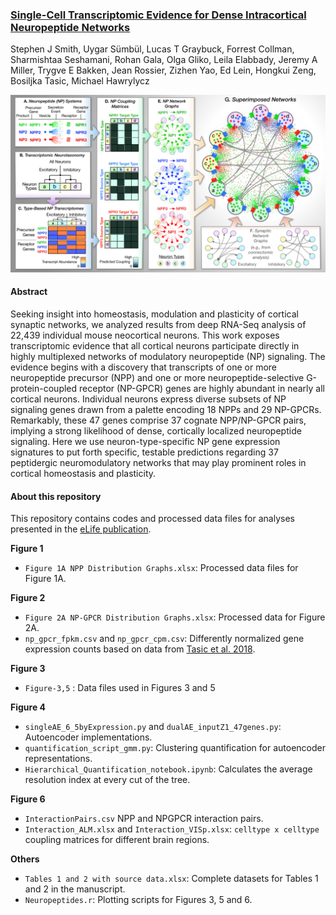 ### [Single-Cell Transcriptomic Evidence for Dense Intracortical Neuropeptide Networks](https://elifesciences.org/articles/47889)
Stephen J Smith, Uygar Sümbül, Lucas T Graybuck, Forrest Collman, Sharmishtaa Seshamani, Rohan Gala, Olga Gliko, Leila Elabbady, Jeremy A Miller, Trygve E Bakken, Jean Rossier, Zizhen Yao, Ed Lein, Hongkui Zeng, Bosiljka Tasic, Michael Hawrylycz

![Schema](./Schema.png "Schema")

#### Abstract
Seeking insight into homeostasis, modulation and plasticity of cortical synaptic networks, we analyzed results from deep RNA-Seq analysis of 22,439 individual mouse neocortical neurons. This work exposes transcriptomic evidence that all cortical neurons participate directly in highly multiplexed networks of modulatory neuropeptide (NP) signaling. The evidence begins with a discovery that transcripts of one or more neuropeptide precursor (NPP) and one or more neuropeptide-selective G-protein-coupled receptor (NP-GPCR) genes are highly abundant in nearly all cortical neurons. Individual neurons express diverse subsets of NP signaling genes drawn from a palette encoding 18 NPPs and 29 NP-GPCRs. Remarkably, these 47 genes comprise 37 cognate NPP/NP-GPCR pairs, implying a strong likelihood of dense, cortically localized neuropeptide signaling. Here we use neuron-type-specific NP gene expression signatures to put forth specific, testable predictions regarding 37 peptidergic neuromodulatory networks that may play prominent roles in cortical homeostasis and plasticity.

#### About this repository
This repository contains codes and processed data files for analyses presented in the [eLife publication](https://elifesciences.org/articles/47889).

**Figure 1**
 - `Figure 1A NPP Distribution Graphs.xlsx`: Processed data files for Figure 1A.

**Figure 2**
 - `Figure 2A NP-GPCR Distribution Graphs.xlsx`: Processed data for Figure 2A.
 - `np_gpcr_fpkm.csv` and `np_gpcr_cpm.csv`: Differently normalized gene expression counts based on data from [Tasic et al. 2018](https://www.nature.com/articles/s41586-018-0654-5).

**Figure 3**
 - `Figure-3,5` : Data files used in Figures 3 and 5

**Figure 4**

- `singleAE_6_5byExpression.py` and `dualAE_inputZ1_47genes.py`: Autoencoder implementations.
- `quantification_script_gmm.py`: Clustering quantification for autoencoder representations. 
- `Hierarchical_Quantification_notebook.ipynb`: Calculates the average resolution index at every cut of the tree.

**Figure 6**
 - `InteractionPairs.csv` NPP and NPGPCR interaction pairs.
 - `Interaction_ALM.xlsx` and `Interaction_VISp.xlsx`: `celltype x celltype` coupling matrices for different brain regions. 

**Others**
 - `Tables 1 and 2 with source data.xlsx`: Complete datasets for Tables 1 and 2 in the manuscript.
 - `Neuropeptides.r`: Plotting scripts for Figures 3, 5 and 6.
